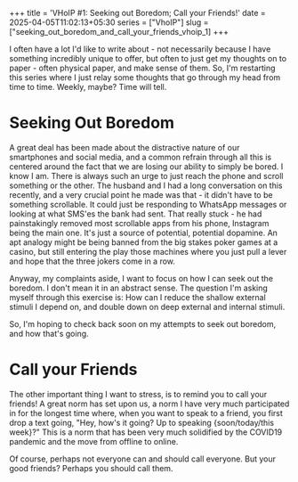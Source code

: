 +++
title = 'VHoIP #1: Seeking out Boredom; Call your Friends!'
date = 2025-04-05T11:02:13+05:30
series = ["VhoIP"]
slug = ["seeking_out_boredom_and_call_your_friends_vhoip_1]
+++

I often have a lot I'd like to write about - not necessarily because I have something incredibly unique to offer, but often to just get my thoughts on to paper - often physical paper, and make sense of them.
So, I'm restarting this series where I just relay some thoughts that go through my head from time to time. Weekly, maybe? Time will tell.


# Seeking Out Boredom
A great deal has been made about the distractive nature of our smartphones and social media, and a common refrain through all this is centered around the fact that we are losing our ability to simply be bored. I know I am. There is always such an urge to just reach the phone and scroll something or the other. The husband and I had a long conversation on this recently, and a very crucial point he made was that - it didn't have to be something scrollable. It could just be responding to WhatsApp messages or looking at what SMS'es the bank had sent. That really stuck - he had painstakingly removed most scrollable apps from his phone, Instagram being the main one. It's just a source of potential, potential dopamine. An apt analogy might be being banned from the big stakes poker games at a casino, but still entering the play those machines where you just pull a lever and hope that the three jokers come in a row.

Anyway, my complaints aside, I want to focus on how I can seek out the boredom. I don't mean it in an abstract sense. The question I'm asking myself through this exercise is: How can I reduce the shallow external stimuli I depend on, and double down on deep external and internal stimuli. 

So, I'm hoping to check back soon on my attempts to seek out boredom, and how that's going.

# Call your Friends
The other important thing I want to stress, is to remind you to call your friends! A great norm has set upon us, a norm I have very much participated in for the longest time where, when you want to speak to a friend, you first drop a text going, "Hey, how's it going? Up to speaking {soon/today/this week}?" This is a norm that has been very much solidified by the COVID19 pandemic and the move from offline to online. 

Of course, perhaps not everyone can and should call everyone. But your good friends? Perhaps you should call them. 

